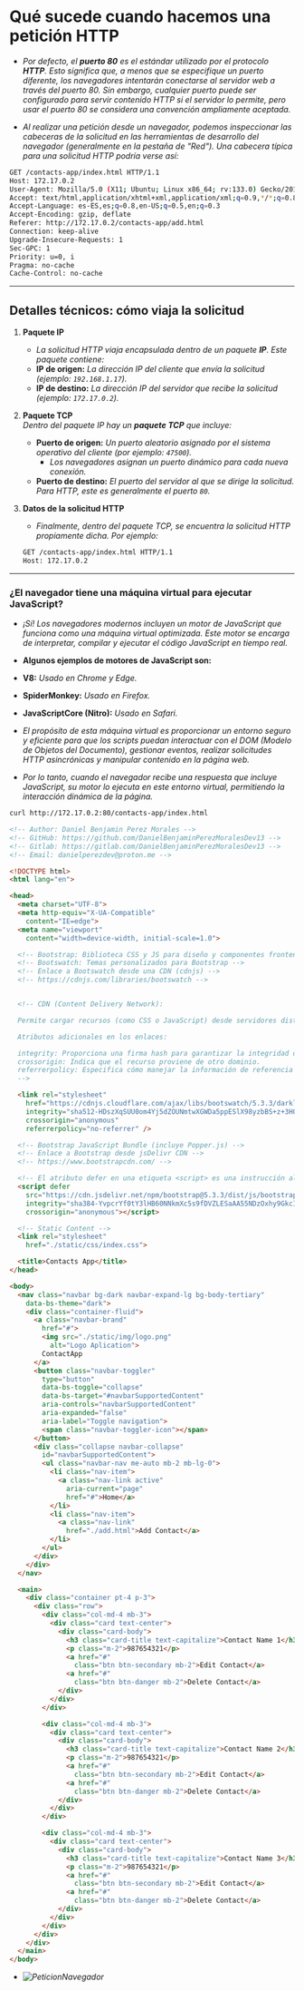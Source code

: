 
# **Qué sucede cuando hacemos una petición HTTP**

- *Por defecto, el **puerto 80** es el estándar utilizado por el protocolo **HTTP**. Esto significa que, a menos que se especifique un puerto diferente, los navegadores intentarán conectarse al servidor web a través del puerto 80. Sin embargo, cualquier puerto puede ser configurado para servir contenido HTTP si el servidor lo permite, pero usar el puerto 80 se considera una convención ampliamente aceptada.*

- *Al realizar una petición desde un navegador, podemos inspeccionar las cabeceras de la solicitud en las herramientas de desarrollo del navegador (generalmente en la pestaña de "Red"). Una cabecera típica para una solicitud HTTP podría verse así:*

```bash
GET /contacts-app/index.html HTTP/1.1
Host: 172.17.0.2
User-Agent: Mozilla/5.0 (X11; Ubuntu; Linux x86_64; rv:133.0) Gecko/20100101 Firefox/133.0
Accept: text/html,application/xhtml+xml,application/xml;q=0.9,*/*;q=0.8
Accept-Language: es-ES,es;q=0.8,en-US;q=0.5,en;q=0.3
Accept-Encoding: gzip, deflate
Referer: http://172.17.0.2/contacts-app/add.html
Connection: keep-alive
Upgrade-Insecure-Requests: 1
Sec-GPC: 1
Priority: u=0, i
Pragma: no-cache
Cache-Control: no-cache
```

---

## **Detalles técnicos: cómo viaja la solicitud**

1. **Paquete IP**  
   - *La solicitud HTTP viaja encapsulada dentro de un paquete **IP**. Este paquete contiene:*
   - **IP de origen:** *La dirección IP del cliente que envía la solicitud (ejemplo: `192.168.1.17`).*
   - **IP de destino:** *La dirección IP del servidor que recibe la solicitud (ejemplo: `172.17.0.2`).*

2. **Paquete TCP**  
   *Dentro del paquete IP hay un **paquete TCP** que incluye:*
   - **Puerto de origen:** *Un puerto aleatorio asignado por el sistema operativo del cliente (por ejemplo: `47500`).*
     - *Los navegadores asignan un puerto dinámico para cada nueva conexión.*
   - **Puerto de destino:** *El puerto del servidor al que se dirige la solicitud. Para HTTP, este es generalmente el puerto `80`.*

3. **Datos de la solicitud HTTP**  
   - *Finalmente, dentro del paquete TCP, se encuentra la solicitud HTTP propiamente dicha. Por ejemplo:*

   ```bash
   GET /contacts-app/index.html HTTP/1.1
   Host: 172.17.0.2
   ```

---

### **¿El navegador tiene una máquina virtual para ejecutar JavaScript?**

- *¡Sí! Los navegadores modernos incluyen un motor de JavaScript que funciona como una máquina virtual optimizada. Este motor se encarga de interpretar, compilar y ejecutar el código JavaScript en tiempo real.*

- **Algunos ejemplos de motores de JavaScript son:**

- **V8:** *Usado en Chrome y Edge.*
- **SpiderMonkey:** *Usado en Firefox.*
- **JavaScriptCore (Nitro):** *Usado en Safari.*

- *El propósito de esta máquina virtual es proporcionar un entorno seguro y eficiente para que los scripts puedan interactuar con el DOM (Modelo de Objetos del Documento), gestionar eventos, realizar solicitudes HTTP asincrónicas y manipular contenido en la página web.*

- *Por lo tanto, cuando el navegador recibe una respuesta que incluye JavaScript, su motor lo ejecuta en este entorno virtual, permitiendo la interacción dinámica de la página.*

```bash
curl http://172.17.0.2:80/contacts-app/index.html
```

```html
<!-- Author: Daniel Benjamin Perez Morales -->
<!-- GitHub: https://github.com/DanielBenjaminPerezMoralesDev13 -->
<!-- Gitlab: https://gitlab.com/DanielBenjaminPerezMoralesDev13 -->
<!-- Email: danielperezdev@proton.me -->

<!DOCTYPE html>
<html lang="en">

<head>
  <meta charset="UTF-8">
  <meta http-equiv="X-UA-Compatible"
    content="IE=edge">
  <meta name="viewport"
    content="width=device-width, initial-scale=1.0">

  <!-- Bootstrap: Biblioteca CSS y JS para diseño y componentes frontend -->
  <!-- Bootswatch: Temas personalizados para Bootstrap -->
  <!-- Enlace a Bootswatch desde una CDN (cdnjs) -->
  <!-- https://cdnjs.com/libraries/bootswatch -->


  <!-- CDN (Content Delivery Network):

  Permite cargar recursos (como CSS o JavaScript) desde servidores distribuidos globalmente, mejorando la velocidad de carga y disponibilidad.

  Atributos adicionales en los enlaces:

  integrity: Proporciona una firma hash para garantizar la integridad del fichero descargado.
  crossorigin: Indica que el recurso proviene de otro dominio.
  referrerpolicy: Especifica cómo manejar la información de referencia (en este caso, no se envía información)
  -->

  <link rel="stylesheet"
    href="https://cdnjs.cloudflare.com/ajax/libs/bootswatch/5.3.3/darkly/bootstrap.min.css"
    integrity="sha512-HDszXqSUU0om4Yj5dZOUNmtwXGWDa5ppESlX98yzbBS+z+3HQ8a/7kcdI1dv+jKq+1V5b01eYurE7+yFjw6Rdg=="
    crossorigin="anonymous"
    referrerpolicy="no-referrer" />

  <!-- Bootstrap JavaScript Bundle (incluye Popper.js) -->
  <!-- Enlace a Bootstrap desde jsDelivr CDN -->
  <!-- https://www.bootstrapcdn.com/ -->

  <!-- El atributo defer en una etiqueta <script> es una instrucción al navegador que indica que el script debe ser descargado en segundo plano y ejecutado solo después de que el documento HTML haya sido completamente analizado (parsing). Es útil para mejorar el rendimiento de carga de las páginas. -->
  <script defer
    src="https://cdn.jsdelivr.net/npm/bootstrap@5.3.3/dist/js/bootstrap.bundle.min.js"
    integrity="sha384-YvpcrYf0tY3lHB60NNkmXc5s9fDVZLESaAA55NDzOxhy9GkcIdslK1eN7N6jIeHz"
    crossorigin="anonymous"></script>

  <!-- Static Content -->
  <link rel="stylesheet"
    href="./static/css/index.css">

  <title>Contacts App</title>
</head>

<body>
  <nav class="navbar bg-dark navbar-expand-lg bg-body-tertiary"
    data-bs-theme="dark">
    <div class="container-fluid">
      <a class="navbar-brand"
        href="#">
        <img src="./static/img/logo.png"
          alt="Logo Aplication">
        ContactApp
      </a>
      <button class="navbar-toggler"
        type="button"
        data-bs-toggle="collapse"
        data-bs-target="#navbarSupportedContent"
        aria-controls="navbarSupportedContent"
        aria-expanded="false"
        aria-label="Toggle navigation">
        <span class="navbar-toggler-icon"></span>
      </button>
      <div class="collapse navbar-collapse"
        id="navbarSupportedContent">
        <ul class="navbar-nav me-auto mb-2 mb-lg-0">
          <li class="nav-item">
            <a class="nav-link active"
              aria-current="page"
              href="#">Home</a>
          </li>
          <li class="nav-item">
            <a class="nav-link"
              href="./add.html">Add Contact</a>
          </li>
        </ul>
      </div>
    </div>
  </nav>

  <main>
    <div class="container pt-4 p-3">
      <div class="row">
        <div class="col-md-4 mb-3">
          <div class="card text-center">
            <div class="card-body">
              <h3 class="card-title text-capitalize">Contact Name 1</h3>
              <p class="m-2">987654321</p>
              <a href="#"
                class="btn btn-secondary mb-2">Edit Contact</a>
              <a href="#"
                class="btn btn-danger mb-2">Delete Contact</a>
            </div>
          </div>
        </div>

        <div class="col-md-4 mb-3">
          <div class="card text-center">
            <div class="card-body">
              <h3 class="card-title text-capitalize">Contact Name 2</h3>
              <p class="m-2">987654321</p>
              <a href="#"
                class="btn btn-secondary mb-2">Edit Contact</a>
              <a href="#"
                class="btn btn-danger mb-2">Delete Contact</a>
            </div>
          </div>
        </div>

        <div class="col-md-4 mb-3">
          <div class="card text-center">
            <div class="card-body">
              <h3 class="card-title text-capitalize">Contact Name 3</h3>
              <p class="m-2">987654321</p>
              <a href="#"
                class="btn btn-secondary mb-2">Edit Contact</a>
              <a href="#"
                class="btn btn-danger mb-2">Delete Contact</a>
            </div>
          </div>
        </div>
      </div>
    </div>
  </main>
</body>
```

- *![PeticionNavegador](/Images/PeticionNavegador.png "/Images/PeticionNavegador.png")*
